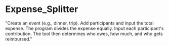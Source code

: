 # Expense_Splitter
"Create an event (e.g., dinner, trip). Add participants and input the total expense. The program divides the expense equally. Input each participant's contribution. The tool then determines who owes, how much, and who gets reimbursed."
